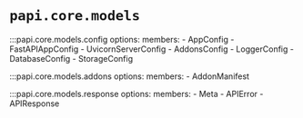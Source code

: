 # `papi.core.models`

:::papi.core.models.config 
    options:
        members:
            - AppConfig
            - FastAPIAppConfig
            - UvicornServerConfig
            - AddonsConfig
            - LoggerConfig
            - DatabaseConfig
            - StorageConfig

:::papi.core.models.addons 
    options:
        members:
            - AddonManifest

:::papi.core.models.response 
    options:
        members:
            - Meta
            - APIError
            - APIResponse
